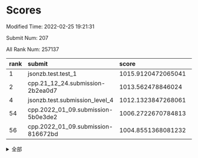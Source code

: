 # Scores

Modified Time: 2022-02-25 19:21:31

Submit Num: 207

All Rank Num: 257137

| rank |               submit               |       score        |       sigma        | pk_num |
| :--- | :--------------------------------- | :----------------- | :----------------- | :----- |
| 1    | jsonzb.test.test_1                 | 1015.9120472065041 | 0.8917067634830474 | 4970   |
| 2    | cpp.21_12_24.submission-2b2ea0d7   | 1013.562478846024  | 0.8027931568371502 | 4969   |
| 4    | jsonzb.test.submission_level_4     | 1012.1323847268061 | 0.7841558269777343 | 4970   |
| 54   | cpp.2022_01_09.submission-5b0e3de2 | 1006.2722670784813 | 0.7176565845967631 | 4967   |
| 56   | cpp.2022_01_09.submission-816672bd | 1004.8551368081232 | 0.7084616013497523 | 4970   |


<details>
<summary>全部</summary>

| rank |                 submit                 |       score        |       sigma        | pk_num |
| :--- | :------------------------------------- | :----------------- | :----------------- | :----- |
| 1    | jsonzb.test.test_1                     | 1015.9120472065041 | 0.8917067634830474 | 4970   |
| 2    | cpp.21_12_24.submission-2b2ea0d7       | 1013.562478846024  | 0.8027931568371502 | 4969   |
| 3    | gobigger.level_3.submission_level_3_24 | 1012.2762498446554 | 0.7616564945738247 | 4972   |
| 4    | jsonzb.test.submission_level_4         | 1012.1323847268061 | 0.7841558269777343 | 4970   |
| 5    | gobigger.level_3.submission_level_3_8  | 1011.9131476183142 | 0.7615746376504676 | 4972   |
| 6    | gobigger.level_3.submission_level_3_13 | 1011.252773497099  | 0.7606991573707863 | 4971   |
| 7    | gobigger.level_3.submission_level_3_38 | 1011.1180353080983 | 0.778768520774503  | 4970   |
| 8    | gobigger.level_3.submission_level_3_31 | 1011.0455230244427 | 0.7663935579967612 | 4963   |
| 9    | gobigger.level_3.submission_level_3_12 | 1011.0054076875277 | 0.7589047276169447 | 4969   |
| 10   | gobigger.level_3.submission_level_3_27 | 1010.7975550385286 | 0.7886539640071968 | 4970   |
| 11   | gobigger.level_3.submission_level_3_35 | 1010.7760705397411 | 0.7616627895818483 | 4970   |
| 12   | gobigger.level_3.submission_level_3_25 | 1010.7087967532483 | 0.755155198256527  | 4969   |
| 13   | gobigger.level_3.submission_level_3_4  | 1010.7052910668374 | 0.7709610321251479 | 4965   |
| 14   | gobigger.level_3.submission_level_3_49 | 1010.5946000634101 | 0.7547577639136854 | 4966   |
| 15   | gobigger.level_3.submission_level_3_39 | 1010.5805397474394 | 0.7745844740240443 | 4969   |
| 16   | gobigger.level_3.submission_level_3_9  | 1010.5711857431338 | 0.7846315900478315 | 4972   |
| 17   | gobigger.level_3.submission_level_3_29 | 1010.4426905880407 | 0.7557402977404417 | 4969   |
| 18   | gobigger.level_3.submission_level_3_20 | 1010.4171771321695 | 0.7448423370710715 | 4969   |
| 19   | gobigger.level_3.submission_level_3_0  | 1010.3669043344415 | 0.7614643515376103 | 4972   |
| 20   | gobigger.level_3.submission_level_3_44 | 1010.3069808558098 | 0.7666393105160898 | 4969   |
| 21   | gobigger.level_3.submission_level_3_41 | 1010.227958902732  | 0.7585363954727684 | 4970   |
| 22   | gobigger.level_3.submission_level_3_47 | 1010.2098062542703 | 0.773889268694548  | 4967   |
| 23   | gobigger.level_3.submission_level_3_32 | 1010.2017764717926 | 0.7441774184650918 | 4969   |
| 24   | gobigger.level_3.submission_level_3_30 | 1010.1901479629289 | 0.7492558706693069 | 4972   |
| 25   | gobigger.level_3.submission_level_3_2  | 1010.1331697871591 | 0.7567886819919525 | 4969   |
| 26   | gobigger.level_3.submission_level_3_6  | 1010.1113940760602 | 0.7715646550782597 | 4968   |
| 27   | gobigger.level_3.submission_level_3_45 | 1010.1074986559172 | 0.781034036260935  | 4972   |
| 28   | gobigger.level_3.submission_level_3_18 | 1010.0107355628611 | 0.7680574036607546 | 4972   |
| 29   | gobigger.level_3.submission_level_3_33 | 1010.0100611557871 | 0.7571633874820716 | 4968   |
| 30   | gobigger.level_3.submission_level_3_17 | 1009.9440351198807 | 0.7551530462315827 | 4967   |
| 31   | gobigger.level_3.submission_level_3_14 | 1009.8935056424554 | 0.7577657573033262 | 4970   |
| 32   | gobigger.level_3.submission_level_3_5  | 1009.8793476844991 | 0.7645327163592093 | 4972   |
| 33   | gobigger.level_3.submission_level_3_19 | 1009.8781436785813 | 0.7507139130191892 | 4965   |
| 34   | gobigger.level_3.submission_level_3_37 | 1009.833554646305  | 0.7591343312344151 | 4964   |
| 35   | gobigger.level_3.submission_level_3_23 | 1009.7726418253528 | 0.7681288567604546 | 4970   |
| 36   | gobigger.level_3.submission_level_3_26 | 1009.7463917963277 | 0.7414401869041327 | 4967   |
| 37   | gobigger.level_3.submission_level_3_34 | 1009.7382199506774 | 0.7671857991254792 | 4964   |
| 38   | gobigger.level_3.submission_level_3_48 | 1009.7369392112711 | 0.7473125109080213 | 4964   |
| 39   | gobigger.level_3.submission_level_3_21 | 1009.6718998158773 | 0.7529679278601541 | 4970   |
| 40   | gobigger.level_3.submission_level_3_28 | 1009.6596602382292 | 0.7587300901743695 | 4973   |
| 41   | gobigger.level_3.submission_level_3_10 | 1009.6314695888335 | 0.7421848783368563 | 4973   |
| 42   | gobigger.level_3.submission_level_3_36 | 1009.5954328456887 | 0.759121917269073  | 4969   |
| 43   | gobigger.level_3.submission_level_3_3  | 1009.4037574170651 | 0.7657975222137066 | 4966   |
| 44   | gobigger.level_3.submission_level_3_11 | 1009.2677563283851 | 0.7448885336924719 | 4971   |
| 45   | gobigger.level_3.submission_level_3_7  | 1009.2635446887671 | 0.7455148632380977 | 4967   |
| 46   | gobigger.level_3.submission_level_3_22 | 1009.1454161687127 | 0.7477552296278782 | 4970   |
| 47   | gobigger.level_3.submission_level_3_46 | 1009.1388133992763 | 0.7524646601278592 | 4970   |
| 48   | gobigger.level_3.submission_level_3_40 | 1009.1050921183522 | 0.747780563637949  | 4974   |
| 49   | gobigger.level_3.submission_level_3_16 | 1008.9965337550784 | 0.7617422403813914 | 4973   |
| 50   | gobigger.level_3.submission_level_3_43 | 1008.995657297516  | 0.7372408506251824 | 4970   |
| 51   | gobigger.level_3.submission_level_3_1  | 1008.7783589080739 | 0.7401539690009811 | 4967   |
| 52   | gobigger.level_3.submission_level_3_15 | 1008.0146679711664 | 0.7331307744522213 | 4975   |
| 53   | gobigger.level_3.submission_level_3_42 | 1007.766443892624  | 0.7482493977702842 | 4966   |
| 54   | cpp.2022_01_09.submission-5b0e3de2     | 1006.2722670784813 | 0.7176565845967631 | 4967   |
| 55   | gobigger.level_1.submission_level_1_1  | 1005.1683755879191 | 0.7491127272475614 | 4971   |
| 56   | cpp.2022_01_09.submission-816672bd     | 1004.8551368081232 | 0.7084616013497523 | 4970   |
| 57   | gobigger.level_1.submission_level_1_24 | 1004.7009522296398 | 0.7139412949832653 | 4969   |
| 58   | gobigger.level_1.submission_level_1_10 | 1004.4045279159652 | 0.7391958999042332 | 4969   |
| 59   | gobigger.level_1.submission_level_1_35 | 1004.2005494883655 | 0.7267556397484527 | 4967   |
| 60   | gobigger.level_1.submission_level_1_27 | 1004.1287267281474 | 0.7050119063343211 | 4973   |
| 61   | gobigger.level_1.submission_level_1_4  | 1004.0966762480755 | 0.7333282342461688 | 4971   |
| 62   | gobigger.level_1.submission_level_1_37 | 1004.0244051418532 | 0.7255969201571086 | 4969   |
| 63   | gobigger.level_1.submission_level_1_5  | 1004.0160911984648 | 0.7175973078371773 | 4973   |
| 64   | gobigger.level_1.submission_level_1_31 | 1003.9564747729905 | 0.7003144697201514 | 4967   |
| 65   | gobigger.level_1.submission_level_1_16 | 1003.9112692749276 | 0.7314395108816489 | 4972   |
| 66   | gobigger.level_1.submission_level_1_17 | 1003.9075560959369 | 0.7301472320273861 | 4969   |
| 67   | gobigger.level_1.submission_level_1_13 | 1003.8207812604752 | 0.7043227177720395 | 4969   |
| 68   | gobigger.level_1.submission_level_1_22 | 1003.6951445521545 | 0.7166678688235465 | 4967   |
| 69   | gobigger.level_1.submission_level_1_49 | 1003.660135793811  | 0.7134507291199896 | 4970   |
| 70   | gobigger.level_1.submission_level_1_32 | 1003.63735008524   | 0.7220993866177196 | 4967   |
| 71   | gobigger.level_1.submission_level_1_19 | 1003.5612938649028 | 0.7165196835953629 | 4968   |
| 72   | gobigger.level_1.submission_level_1_45 | 1003.5232653045337 | 0.7277096798522127 | 4969   |
| 73   | gobigger.level_1.submission_level_1_47 | 1003.5087792511397 | 0.7208482261148729 | 4966   |
| 74   | gobigger.level_1.submission_level_1_11 | 1003.4497212989692 | 0.7335269473899928 | 4968   |
| 75   | gobigger.level_1.submission_level_1_12 | 1003.4334622460266 | 0.7091297069323443 | 4973   |
| 76   | gobigger.level_1.submission_level_1_36 | 1003.4274965368924 | 0.7268367239902481 | 4968   |
| 77   | gobigger.level_1.submission_level_1_6  | 1003.3411047181961 | 0.7218029667557564 | 4969   |
| 78   | gobigger.level_1.submission_level_1_14 | 1003.3342133745534 | 0.7216985988643081 | 4972   |
| 79   | gobigger.level_1.submission_level_1_39 | 1003.2639418516086 | 0.7328088754034615 | 4970   |
| 80   | gobigger.level_1.submission_level_1_46 | 1003.2317432069442 | 0.7209455439252374 | 4972   |
| 81   | gobigger.level_1.submission_level_1_38 | 1003.1924737289308 | 0.7253669496004592 | 4964   |
| 82   | gobigger.level_1.submission_level_1_23 | 1003.0346415160586 | 0.7195624639706516 | 4974   |
| 83   | gobigger.level_1.submission_level_1_3  | 1002.9780284717738 | 0.7150328508203814 | 4968   |
| 84   | gobigger.level_1.submission_level_1_25 | 1002.8993451983151 | 0.7039463058382692 | 4969   |
| 85   | gobigger.level_1.submission_level_1_2  | 1002.8291885884589 | 0.7115050580830353 | 4968   |
| 86   | gobigger.level_1.submission_level_1_48 | 1002.8186182813441 | 0.7190931391552482 | 4963   |
| 87   | gobigger.level_1.submission_level_1_33 | 1002.7930441120453 | 0.7105088129271078 | 4971   |
| 88   | gobigger.level_1.submission_level_1_18 | 1002.7044545444937 | 0.70998829633216   | 4969   |
| 89   | gobigger.level_1.submission_level_1_0  | 1002.6887478461468 | 0.7004188604981327 | 4973   |
| 90   | gobigger.level_1.submission_level_1_7  | 1002.6821692863947 | 0.7064894940733099 | 4969   |
| 91   | gobigger.level_1.submission_level_1_15 | 1002.6754015090575 | 0.7084713985644159 | 4971   |
| 92   | gobigger.level_1.submission_level_1_43 | 1002.5996472211631 | 0.7180137091947896 | 4970   |
| 93   | gobigger.level_1.submission_level_1_40 | 1002.5795559417121 | 0.7183773598898191 | 4969   |
| 94   | gobigger.level_1.submission_level_1_34 | 1002.5751166789431 | 0.7180230029759724 | 4966   |
| 95   | gobigger.level_1.submission_level_1_28 | 1002.4975642540909 | 0.7103819963905328 | 4969   |
| 96   | gobigger.level_1.submission_level_1_29 | 1002.4681532108629 | 0.7187740432473091 | 4976   |
| 97   | gobigger.level_1.submission_level_1_21 | 1002.3732618190318 | 0.7197000365327246 | 4968   |
| 98   | gobigger.level_1.submission_level_1_26 | 1002.3445263981338 | 0.7104854533840765 | 4973   |
| 99   | gobigger.level_1.submission_level_1_8  | 1002.226914765587  | 0.7042218665847538 | 4968   |
| 100  | gobigger.level_1.submission_level_1_30 | 1002.2083925758369 | 0.7064992724389078 | 4967   |
| 101  | gobigger.level_1.submission_level_1_44 | 1002.1534845002644 | 0.7082386673375922 | 4965   |
| 102  | gobigger.level_1.submission_level_1_9  | 1002.0168533226282 | 0.7181563433505244 | 4968   |
| 103  | gobigger.level_1.submission_level_1_20 | 1001.9425789409961 | 0.704134295888808  | 4967   |
| 104  | gobigger.level_1.submission_level_1_42 | 1001.7559014834101 | 0.7151346620001532 | 4966   |
| 105  | gobigger.level_1.submission_level_1_41 | 1001.368887490396  | 0.7016892791555572 | 4958   |
| 106  | gobigger.random.submission_random_19   | 997.5207774272176  | 0.6999575308704172 | 4968   |
| 107  | gobigger.random.submission_random_45   | 997.4873852863374  | 0.7044978741387321 | 4967   |
| 108  | gobigger.random.submission_random_10   | 997.2756215346121  | 0.7188544099773584 | 4967   |
| 109  | gobigger.random.submission_random_8    | 997.1018912106045  | 0.7049780183095834 | 4968   |
| 110  | gobigger.random.submission_random_14   | 996.9719432387877  | 0.7155064931471565 | 4971   |
| 111  | gobigger.random.submission_random_49   | 996.971145323296   | 0.7110004880372158 | 4968   |
| 112  | gobigger.random.submission_random_48   | 996.9616091442537  | 0.7203533909982199 | 4970   |
| 113  | gobigger.random.submission_random_44   | 996.9599756809308  | 0.7049495192906846 | 4967   |
| 114  | gobigger.random.submission_random_28   | 996.6593844224026  | 0.7179367687741597 | 4968   |
| 115  | gobigger.random.submission_random_32   | 996.6215605578806  | 0.7157189006517666 | 4967   |
| 116  | gobigger.random.submission_random_6    | 996.6080419596833  | 0.706104218340806  | 4967   |
| 117  | gobigger.random.submission_random_41   | 996.5824478099212  | 0.7106702339933828 | 4968   |
| 118  | gobigger.random.submission_random_18   | 996.5212369849534  | 0.7087477657130226 | 4973   |
| 119  | gobigger.random.submission_random_42   | 996.4556275567718  | 0.692930503886374  | 4966   |
| 120  | gobigger.random.submission_random_33   | 996.4015534250079  | 0.7117635534314288 | 4971   |
| 121  | gobigger.random.submission_random_16   | 996.3471039002111  | 0.7147830617306011 | 4971   |
| 122  | gobigger.random.submission_random_12   | 996.325416991845   | 0.70160659119734   | 4970   |
| 123  | gobigger.random.submission_random_11   | 996.2538741935658  | 0.6980862367180302 | 4967   |
| 124  | gobigger.random.submission_random_2    | 996.2298725141815  | 0.7143032185724316 | 4968   |
| 125  | gobigger.random.submission_random_15   | 996.2204841360215  | 0.7171095456304223 | 4970   |
| 126  | gobigger.random.submission_random_31   | 996.1796036218517  | 0.7085582668318375 | 4967   |
| 127  | gobigger.random.submission_random_3    | 996.1474595923952  | 0.7119761274922555 | 4966   |
| 128  | gobigger.random.submission_random_47   | 996.1457855654469  | 0.7022123217249364 | 4975   |
| 129  | gobigger.random.submission_random_43   | 996.1137857873223  | 0.7098118867538864 | 4969   |
| 130  | gobigger.random.submission_random_36   | 996.0720382354405  | 0.7261833342995334 | 4968   |
| 131  | gobigger.random.submission_random_21   | 996.0193496769708  | 0.7227021265527593 | 4972   |
| 132  | gobigger.random.submission_random_39   | 995.9796063829092  | 0.71617370404996   | 4965   |
| 133  | gobigger.random.submission_random_38   | 995.9007735808809  | 0.7213743841479796 | 4968   |
| 134  | gobigger.random.submission_random_29   | 995.8938123610887  | 0.702124517131747  | 4972   |
| 135  | gobigger.random.submission_random_25   | 995.7727352976078  | 0.7188123300799404 | 4970   |
| 136  | gobigger.random.submission_random_46   | 995.7233077354091  | 0.7047590030377441 | 4967   |
| 137  | gobigger.random.submission_random_20   | 995.7180023066448  | 0.7081013610988545 | 4971   |
| 138  | gobigger.random.submission_random_1    | 995.7073288061484  | 0.7152670706949986 | 4973   |
| 139  | gobigger.random.submission_random_0    | 995.7026584419951  | 0.7014152577354907 | 4968   |
| 140  | gobigger.random.submission_random_34   | 995.7022063953631  | 0.7140419718298621 | 4969   |
| 141  | gobigger.random.submission_random_7    | 995.6224522271847  | 0.7165374974832507 | 4963   |
| 142  | gobigger.random.submission_random_4    | 995.5894572845001  | 0.7187255365549243 | 4967   |
| 143  | gobigger.random.submission_random_27   | 995.5522552229497  | 0.7146978218708331 | 4967   |
| 144  | gobigger.random.submission_random_9    | 995.5420711110168  | 0.7397251760284272 | 4966   |
| 145  | gobigger.random.submission_random_35   | 995.4317272744902  | 0.7111708538581679 | 4966   |
| 146  | gobigger.random.submission_random_26   | 995.4197481171246  | 0.7098016338027313 | 4971   |
| 147  | gobigger.random.submission_random_17   | 995.3459408672128  | 0.7108707884497291 | 4966   |
| 148  | gobigger.random.submission_random_5    | 995.3382650366802  | 0.7119798090153268 | 4969   |
| 149  | gobigger.random.submission_random_23   | 995.311822115533   | 0.6940349282913254 | 4967   |
| 150  | gobigger.random.submission_random_40   | 995.1874778502057  | 0.7142599859191868 | 4973   |
| 151  | gobigger.random.submission_random_37   | 994.8447992331318  | 0.7193358394740477 | 4968   |
| 152  | gobigger.level_2.submission_level_2_22 | 994.7164355780905  | 0.7296873116500159 | 4968   |
| 153  | gobigger.random.submission_random_22   | 994.4890673539712  | 0.7196338598188873 | 4968   |
| 154  | gobigger.random.submission_random_30   | 994.4571662492176  | 0.7072519717514243 | 4965   |
| 155  | gobigger.level_2.submission_level_2_28 | 994.4443187193426  | 0.7357469152704643 | 4969   |
| 156  | gobigger.random.submission_random_13   | 994.3235076340928  | 0.697750330509691  | 4968   |
| 157  | gobigger.random.submission_random_24   | 994.1290888322312  | 0.7250971692535765 | 4967   |
| 158  | gobigger.level_2.submission_level_2_4  | 994.1068870937589  | 0.7396786230462421 | 4965   |
| 159  | gobigger.level_2.submission_level_2_23 | 994.0220647645436  | 0.7210808678213874 | 4968   |
| 160  | gobigger.level_2.submission_level_2_29 | 993.9517641795587  | 0.7191015073563574 | 4971   |
| 161  | gobigger.level_2.submission_level_2_36 | 993.8103794560989  | 0.726846568918488  | 4970   |
| 162  | gobigger.level_2.submission_level_2_37 | 993.5984990252368  | 0.7264116843360103 | 4970   |
| 163  | gobigger.level_2.submission_level_2_1  | 993.5925069569331  | 0.7386341751694195 | 4969   |
| 164  | gobigger.level_2.submission_level_2_2  | 993.5672095597686  | 0.7302684142489463 | 4966   |
| 165  | gobigger.level_2.submission_level_2_46 | 993.4896630095329  | 0.7598660345804665 | 4967   |
| 166  | gobigger.level_2.submission_level_2_44 | 992.7617050254797  | 0.731410937580647  | 4972   |
| 167  | gobigger.level_2.submission_level_2_11 | 992.6684757402353  | 0.7344582227709556 | 4971   |
| 168  | gobigger.level_2.submission_level_2_40 | 992.6299086425639  | 0.7558144470419749 | 4970   |
| 169  | gobigger.level_2.submission_level_2_25 | 992.6036714363883  | 0.75505197963135   | 4972   |
| 170  | gobigger.level_2.submission_level_2_12 | 992.3197681913663  | 0.7489683706132334 | 4969   |
| 171  | gobigger.level_2.submission_level_2_20 | 992.3135232585158  | 0.7422744962939166 | 4968   |
| 172  | gobigger.level_2.submission_level_2_39 | 992.3106323236119  | 0.7435396482687473 | 4969   |
| 173  | gobigger.level_2.submission_level_2_49 | 992.2924303146696  | 0.7345918990589825 | 4967   |
| 174  | gobigger.level_2.submission_level_2_5  | 992.277652848944   | 0.7462474900893565 | 4971   |
| 175  | gobigger.level_2.submission_level_2_10 | 992.2653077694075  | 0.7531314277620598 | 4971   |
| 176  | gobigger.level_2.submission_level_2_21 | 992.1774962474972  | 0.7692200112121788 | 4964   |
| 177  | gobigger.level_2.submission_level_2_32 | 992.0741613198695  | 0.7370040516275045 | 4972   |
| 178  | gobigger.level_2.submission_level_2_48 | 992.0589054368779  | 0.7530542359624297 | 4966   |
| 179  | gobigger.level_2.submission_level_2_14 | 992.0149461880643  | 0.7516834759974369 | 4973   |
| 180  | gobigger.level_2.submission_level_2_0  | 991.963422173659   | 0.7503643091835047 | 4970   |
| 181  | gobigger.level_2.submission_level_2_8  | 991.9284773832294  | 0.7420652643206008 | 4965   |
| 182  | gobigger.level_2.submission_level_2_7  | 991.9174020452735  | 0.7527581600410069 | 4974   |
| 183  | gobigger.level_2.submission_level_2_42 | 991.7975593895212  | 0.755723725721988  | 4968   |
| 184  | gobigger.level_2.submission_level_2_27 | 991.7643780721661  | 0.7384229230413972 | 4967   |
| 185  | gobigger.level_2.submission_level_2_6  | 991.7075883109246  | 0.7660234830252828 | 4967   |
| 186  | gobigger.level_2.submission_level_2_9  | 991.7074140240278  | 0.7590233814194591 | 4971   |
| 187  | gobigger.level_2.submission_level_2_35 | 991.6400006476819  | 0.7714671348328721 | 4965   |
| 188  | gobigger.level_2.submission_level_2_24 | 991.604235286923   | 0.7410789551410825 | 4972   |
| 189  | gobigger.level_2.submission_level_2_33 | 991.5970472582013  | 0.7463878369355946 | 4965   |
| 190  | gobigger.level_2.submission_level_2_13 | 991.5638601240513  | 0.7597389986732173 | 4971   |
| 191  | gobigger.level_2.submission_level_2_18 | 991.488125034555   | 0.7523609110190225 | 4969   |
| 192  | gobigger.level_2.submission_level_2_34 | 991.4550610825368  | 0.735964723706503  | 4968   |
| 193  | gobigger.level_2.submission_level_2_16 | 991.3700634927776  | 0.7354865762331012 | 4966   |
| 194  | gobigger.level_2.submission_level_2_30 | 991.185729694522   | 0.765615697609446  | 4976   |
| 195  | gobigger.level_2.submission_level_2_26 | 991.1279416691801  | 0.7512787934377386 | 4971   |
| 196  | gobigger.level_2.submission_level_2_19 | 990.9180933925729  | 0.7743726557578162 | 4970   |
| 197  | gobigger.level_2.submission_level_2_38 | 990.9030460347315  | 0.7598085020985496 | 4967   |
| 198  | gobigger.level_2.submission_level_2_45 | 990.8680759974221  | 0.7587059098533141 | 4963   |
| 199  | gobigger.level_2.submission_level_2_17 | 990.7487776675681  | 0.7897693043475201 | 4964   |
| 200  | gobigger.level_2.submission_level_2_3  | 990.576723807206   | 0.7704840002011242 | 4966   |
| 201  | gobigger.level_2.submission_level_2_47 | 990.3734266842004  | 0.7719413570184999 | 4970   |
| 202  | gobigger.level_2.submission_level_2_31 | 990.3233614120929  | 0.7444592855842503 | 4975   |
| 203  | gobigger.level_2.submission_level_2_43 | 990.2206287629496  | 0.7553608342304466 | 4966   |
| 204  | gobigger.level_2.submission_level_2_41 | 990.2012570811331  | 0.7820016604328055 | 4966   |
| 205  | gobigger.level_2.submission_level_2_15 | 990.0912175113084  | 0.7668693981037231 | 4966   |
| 206  | gobigger.none.submission_none_0        | 977.7200184321762  | 1.3730343493133133 | 4970   |
| 207  | gobigger.none.submission_none_1        | 976.8732344287624  | 1.3276209249376925 | 4968   |

</details>
